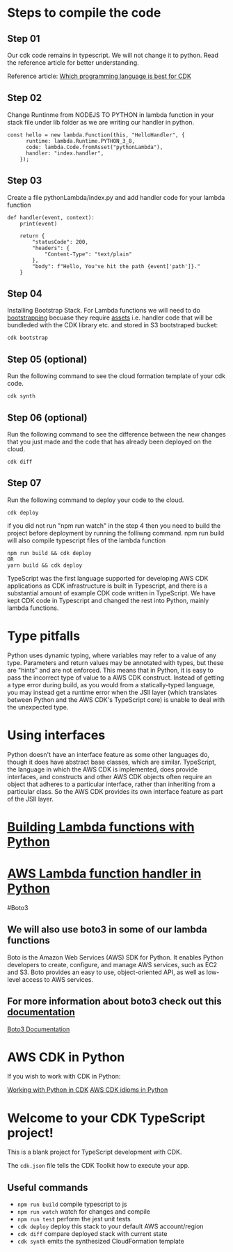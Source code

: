 # Steps to compile the code

## Step 01

Our cdk code remains in typescript. We will not change it to python. Read the reference article for better understanding.

Reference article:
[Which programming language is best for CDK ](https://awsmaniac.com/which-programming-language-is-the-best-for-aws-cdk/)

## Step 02

Change Runtinme from NODEJS TO PYTHON in lambda function in your stack file under lib folder as we are writing our handler in python.

```
const hello = new lambda.Function(this, "HelloHandler", {
      runtime: lambda.Runtime.PYTHON_3_8,
      code: lambda.Code.fromAsset("pythonLambda"),
      handler: "index.handler",
    });
```


## Step 03

Create a file pythonLambda/index.py and add handler code for your lambda function

```
def handler(event, context):
    print(event)

    return {
        "statusCode": 200,
        "headers": {
            "Content-Type": "text/plain"
        },
        "body": f"Hello, You've hit the path {event['path']}."
    }
```

## Step 04
Installing Bootstrap Stack. 
For Lambda functions we will need to do [bootstrapping](https://docs.aws.amazon.com/cdk/latest/guide/bootstrapping.html) becuase they require [assets](https://docs.aws.amazon.com/cdk/latest/guide/assets.html) i.e. handler code that will be bundleded with the CDK library etc. and stored in S3 bootstraped bucket:

```
cdk bootstrap
```


## Step 05 (optional)

Run the following command to see the cloud formation template of your cdk code.

```
cdk synth
```

## Step 06 (optional)

Run the following command to see the difference between the new changes that you just made and the code that has already been deployed on the cloud.
```
cdk diff
```


## Step 07

Run the following command to deploy your code to the cloud. 

```
cdk deploy
```

if you did not run "npm run watch" in the step 4 then you need to build the project before deployment by running the folliwng command. npm run build will also compile typescript files of the lambda function

```
npm run build && cdk deploy
OR
yarn build && cdk deploy
```


TypeScript was the first language supported for developing AWS CDK applications as CDK infrastructure is built in Typescript, and there is a substantial amount of example CDK code written in TypeScript. We have kept  CDK code in Typescript and changed the rest into Python, mainly lambda functions.


# Type pitfalls

Python uses dynamic typing, where variables may refer to a value of any type. Parameters and return values may be annotated with types, but these are "hints" and are not enforced. This means that in Python, it is easy to pass the incorrect type of value to a AWS CDK construct. Instead of getting a type error during build, as you would from a statically-typed language, you may instead get a runtime error when the JSII layer (which translates between Python and the AWS CDK's TypeScript core) is unable to deal with the unexpected type.

# Using interfaces

Python doesn't have an interface feature as some other languages do, though it does have abstract base classes, which are similar. TypeScript, the language in which the AWS CDK is implemented, does provide interfaces, and constructs and other AWS CDK objects often require an object that adheres to a particular interface, rather than inheriting from a particular class. So the AWS CDK provides its own interface feature as part of the JSII layer.

# [Building Lambda functions with Python](https://docs.aws.amazon.com/lambda/latest/dg/lambda-python.html)

# [AWS Lambda function handler in Python](https://docs.aws.amazon.com/lambda/latest/dg/python-handler.html)

#Boto3

## We will also use boto3 in some of our lambda functions

Boto is the Amazon Web Services (AWS) SDK for Python. It enables Python developers to create, configure, and manage AWS services, such as EC2 and S3. Boto provides an easy to use, object-oriented API, as well as low-level access to AWS services.

## For more information about boto3 check out this [documentation](https://boto3.amazonaws.com/v1/documentation/api/latest/index.html)

[Boto3 Documentation](https://boto3.amazonaws.com/v1/documentation/api/latest/index.html)

# AWS CDK in Python

If you wish to work with CDK in Python:

[Working with Python in CDK](https://docs.aws.amazon.com/cdk/latest/guide/work-with-cdk-python.html)
[AWS CDK idioms in Python](https://docs.aws.amazon.com/cdk/latest/guide/work-with-cdk-python.html)


# Welcome to your CDK TypeScript project!

This is a blank project for TypeScript development with CDK.

The `cdk.json` file tells the CDK Toolkit how to execute your app.

## Useful commands

 * `npm run build`   compile typescript to js
 * `npm run watch`   watch for changes and compile
 * `npm run test`    perform the jest unit tests
 * `cdk deploy`      deploy this stack to your default AWS account/region
 * `cdk diff`        compare deployed stack with current state
 * `cdk synth`       emits the synthesized CloudFormation template
